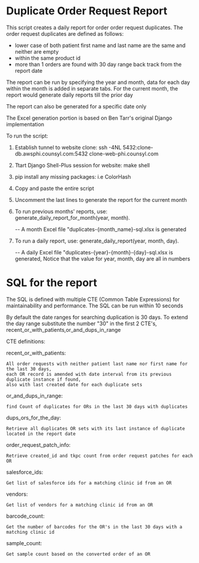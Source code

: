 # Duplicate Order Request Report


This script creates a daily report for order order request duplicates. The order request duplicates
are defined as follows:
  - lower case of both patient first name and last name are the same and neither are empty
  - within the same product id
  - more than 1 orders are found with 30 day range back track from the report date

The report can be run by specifying the year and month, data for each day within the month is added in separate tabs.
For the current month, the report would generate daily reports till the prior day

The report can also be generated for a specific date only

The Excel generation portion is based on Ben Tarr's original Django implementation

To run the script:
1. Establish tunnel to website clone:
   ssh -4NL 5432:clone-db.awsphi.counsyl.com:5432 clone-web-phi.counsyl.com
2. Ttart Django Shell-Plus session for website: make shell
3. pip install any missing packages: i.e ColorHash
4. Copy and paste the entire script
5. Uncomment the last lines to generate the report for the current month
6. To run previous months' reports, use: generate_daily_report_for_month(year, month).
   
   -- A month Excel file "duplicates-{month_name}-sql.xlsx is generated
7. To run a daily report, use: generate_daily_report(year, month, day).
   
   -- A daily Excel file "duplicates-{year}-{month}-{day}-sql.xlsx is generated, Notice that the value for year, month, day are all in numbers


# SQL for the report

The SQL is defined with multiple CTE (Common Table Expressions) for maintainability
and performance. The SQL can be run within 10 seconds

By default the date ranges for searching duplication is 30 days. To extend the day range
substitute the number "30" in the first 2 CTE's, recent_or_with_patients,or_and_dups_in_range

CTE definitions:

recent_or_with_patients:

    All order requests with neither patient last name nor first name for the last 30 days,
    each OR record is amended with date interval from its previous duplicate instance if found,
    also with last created date for each duplicate sets
    
or_and_dups_in_range:

    find Count of duplicates for ORs in the last 30 days with duplicates
    
dups_ors_for_the_day:

    Retrieve all duplicates OR sets with its last instance of duplicate located in the report date
    
order_request_patch_info:

    Retrieve created_id and tkpc count from order request patches for each OR
    
salesforce_ids:

    Get list of salesforce ids for a matching clinic id from an OR
    
vendors:

    Get list of vendors for a matching clinic id from an OR
    
barcode_count:

    Get the number of barcodes for the OR's in the last 30 days with a matching clinic id
    
sample_count:

    Get sample count based on the converted order of an OR

